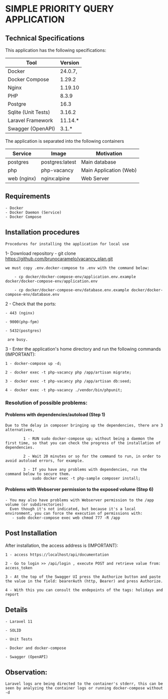 # SIMPLE PRIORITY QUERY APPLICATION


## Technical Specifications

This application has the following specifications: 

| Tool | Version |
| --- | --- |
| Docker | 24.0.7, |
| Docker Compose | 1.29.2 |
| Nginx | 1.19.10 |
| PHP | 8.3.9 |
| Postgre | 16.3 |
| Sqlite (Unit Tests) | 3.16.2 |
| Laravel Framework | 11.14.* |
| Swagger (OpenAPI) | 3.1.* |


The application is separated into the following containers

| Service | Image | Motivation
| --- | --- | --- |
| postgres | postgres:latest | Main database |
| php | php-vacancy | Main Application (Web) |
| web (nginx) | nginx:alpine | Web Server |

## Requirements
    - Docker
    - Docker Daemon (Service)
    - Docker Compose

## Installation procedures
    Procedures for installing the application for local use

1- Download repository 
    - git clone https://github.com/brunocaramelo/vacancy_plan.git
       
    we must copy .env.docker-compose to .env with the command below:

        - cp docker/docker-compose-env/application.env.example docker/docker-compose-env/application.env

        - cp docker/docker-compose-env/database.env.example docker/docker-compose-env/database.env

2 - Check that the ports:

    - 443 (nginx) 
    
    - 9000(php-fpm)

    - 5432(postgres) 

     are busy.


3 - Enter the application's home directory and run the following commands (IMPORTANT):
    
    1 - docker-compose up -d;

    2 - docker exec -t php-vacancy php /app/artisan migrate;

    3 - docker exec -t php-vacancy php /app/artisan db:seed;

    4 - docker exec -t php-vacancy ./vendor/bin/phpunit;

     
### Resolution of possible problems:

#### Problems with dependencies/autoload (Step 1)
    Due to the delay in composer bringing up the dependencies, there are 3 alternatives,
        
            1 - RUN sudo docker-compose up; without being a daemon the first time, so that you can check the progress of the installation of dependencies.
            
            2 - Wait 20 minutes or so for the command to run, in order to avoid autoload errors, for example.
            
            3 - If you have any problems with dependencies, run the command below to secure them.
                sudo docker exec -t php-sample composer install;

#### Problems with Webserver permission to the exposed volume (Step 6)
    - You may also have problems with Webserver permission to the /app volume (or subdirectories)
      Even though it's not indicated, but because it's a local environment, you can force the execution of permissions with:
       - sudo docker-compose exec web chmod 777 -R /app    

## Post Installation

After installation, the access address is (IMPORTANT):

    1 - access https://localhost/api/documentation

    2 - Go to login >> /api/login , execute POST and retrieve value from: access_token

    3 - At the top of the Swagger UI press the Authorize button and paste the value in the field: bearerAuth (http, Bearer) and press Authorize.

    4 - With this you can consult the endepoints of the tags: holidays and report

## Details

    - Laravel 11

    - SOLID

    - Unit Tests

    - Docker and docker-compose

    - Swagger (OpenAPI)

## Observation:

    Laravel logs are being directed to the container's stderr, this can be seen by analyzing the container logs or running docker-compose without -d

